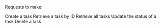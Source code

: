 Requests to make:

Create a task
Retrieve a task by ID
Retrieve all tasks
Update the status of a task
Delete a task